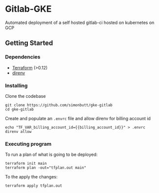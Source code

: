 # Gitlab-GKE

Automated deployment of a self hosted gitlab-ci hosted on kubernetes on GCP


## Getting Started

### Dependencies

-   [Terraform](https://www.terraform.io/downloads.html) (>0.12)
-   [direnv](https://direnv.net/)

### Installing

Clone the codebase <br>
```
git clone https://github.com/simonbutt/gke-gitlab
cd gke-gitlab
````


Create and populate an `.envrc` file and allow direnv for billing account id <br>
```
echo "TF_VAR_billing_account_id={{billing_account_id}}" > .envrc
direnv allow
```

### Executing program

To run a plan of what is going to be deployed:
```
terraform init main
terraform plan -out="tfplan.out main"
```
To the apply the changes:
```
terraform apply tfplan.out
```